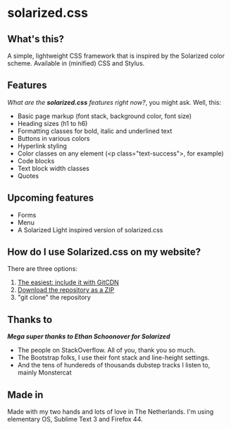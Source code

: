 # solarized.css

## What's this?
A simple, lightweight CSS framework that is inspired by the Solarized color scheme. Available in (minified) CSS and Stylus.

## Features

_What are the **solarized.css** features right now?_, you might ask. Well, this:

* Basic page markup (font stack, background color, font size)
* Heading sizes (h1 to h6)
* Formatting classes for bold, italic and underlined text
* Buttons in various colors
* Hyperlink styling
* Color classes on any element (&lt;p class="text-success"&gt;, for example)
* Code blocks
* Text block width classes
* Quotes

## Upcoming features

* Forms
* Menu
* A Solarized Light inspired version of solarized.css

## How do I use Solarized.css on my website?

There are three options:

  1. [The easiest: include it with GitCDN](https://gitcdn.xyz/repo/bvanrijn/solarized.css/master/solarized.min.css)
  2. [Download the repository as a ZIP](https://github.com/bvanrijn/solarized.css/archive/master.zip)
  3. "git clone" the repository

## Thanks to

**_Mega super thanks to Ethan Schoonover for Solarized_**
* The people on StackOverflow. All of you, thank you so much.
* The Bootstrap folks, I use their font stack and line-height settings.
* And the tens of hundereds of thousands dubstep tracks I listen to, mainly Monstercat

## Made in

Made with my two hands and lots of love in The Netherlands. I'm using elementary OS, Sublime Text 3 and Firefox 44.